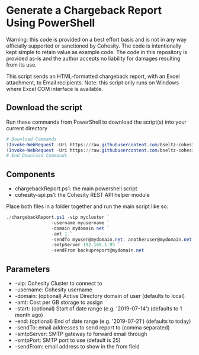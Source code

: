 # Generate a Chargeback Report Using PowerShell

Warning: this code is provided on a best effort basis and is not in any way officially supported or sanctioned by Cohesity. The code is intentionally kept simple to retain value as example code. The code in this repository is provided as-is and the author accepts no liability for damages resulting from its use.

This script sends an HTML-formatted chargeback report, with an Excel attachment, to Email recipients. Note: this script only runs on Windows where Excel COM interface is available.

## Download the script

Run these commands from PowerShell to download the script(s) into your current directory

```powershell
# Download Commands
(Invoke-WebRequest -Uri https://raw.githubusercontent.com/bseltz-cohesity/scripts/master/powershell/chargebackReport/chargebackReport.ps1).content | Out-File chargebackReport.ps1; (Get-Content chargebackReport.ps1) | Set-Content chargebackReport.ps1
(Invoke-WebRequest -Uri https://raw.githubusercontent.com/bseltz-cohesity/scripts/master/powershell/chargebackReport/cohesity-api.ps1).content | Out-File cohesity-api.ps1; (Get-Content cohesity-api.ps1) | Set-Content cohesity-api.ps1
# End Download Commands
```

## Components

* chargebackReport.ps1: the main powershell script
* cohesity-api.ps1: the Cohesity REST API helper module

Place both files in a folder together and run the main script like so:

```powershell
./chargebackReport.ps1 -vip mycluster `
                 -username myusername `
                 -domain mydomain.net `
                 -amt 1 `
                 -sendTo myuser@mydomain.net, anotheruser@mydomain.net `
                 -smtpServer 192.168.1.95 `
                 -sendFrom backupreport@mydomain.net
```

## Parameters

* -vip: Cohesity Cluster to connect to
* -username: Cohesity username
* -domain: (optional) Active Directory domain of user (defaults to local)
* -amt: Cost per GB storage to assign
* -start: (optional) Start of date range (e.g. '2019-07-14') (defaults to 1 month ago)
* -end: (optional) End of date range (e.g. '2019-07-21') (defaults to today)
* -sendTo: email addresses to send report to (comma separated)
* -smtpServer: SMTP gateway to forward email through
* -smtpPort: SMTP port to use (default is 25)
* -sendFrom: email address to show in the from field
